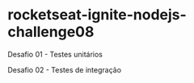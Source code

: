 # rocketseat-ignite-nodejs-challenge08

Desafio 01 - Testes unitários

Desafio 02 - Testes de integração
